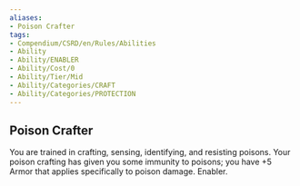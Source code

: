 ```yaml
---
aliases:
- Poison Crafter
tags:
- Compendium/CSRD/en/Rules/Abilities
- Ability
- Ability/ENABLER
- Ability/Cost/0
- Ability/Tier/Mid
- Ability/Categories/CRAFT
- Ability/Categories/PROTECTION
---
```


  
## Poison Crafter  
You are trained in crafting, sensing, identifying, and resisting poisons. Your poison crafting has given you some immunity to poisons; you have +5 Armor that applies specifically to poison damage. Enabler. 